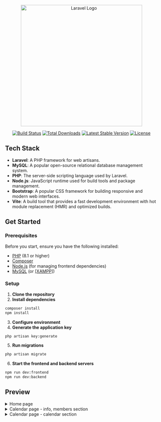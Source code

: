 <p align="center"><a href="https://laravel.com" target="_blank"><img src="https://raw.githubusercontent.com/laravel/art/master/logo-lockup/5%20SVG/2%20CMYK/1%20Full%20Color/laravel-logolockup-cmyk-red.svg" width="400" alt="Laravel Logo"></a></p>

<p align="center">
<a href="https://github.com/laravel/framework/actions"><img src="https://github.com/laravel/framework/workflows/tests/badge.svg" alt="Build Status"></a>
<a href="https://packagist.org/packages/laravel/framework"><img src="https://img.shields.io/packagist/dt/laravel/framework" alt="Total Downloads"></a>
<a href="https://packagist.org/packages/laravel/framework"><img src="https://img.shields.io/packagist/v/laravel/framework" alt="Latest Stable Version"></a>
<a href="https://packagist.org/packages/laravel/framework"><img src="https://img.shields.io/packagist/l/laravel/framework" alt="License"></a>
</p>

## Tech Stack

- **Laravel**: A PHP framework for web artisans.
- **MySQL**: A popular open-source relational database management system.
- **PHP**: The server-side scripting language used by Laravel.
- **Node.js**: JavaScript runtime used for build tools and package management.
- **Bootstrap**: A popular CSS framework for building responsive and modern web interfaces.
- **Vite**: A build tool that provides a fast development environment with hot module replacement (HMR) and optimized builds.

## Get Started

### Prerequisites

Before you start, ensure you have the following installed:

- [PHP](https://www.php.net/manual/en/install.php) (8.1 or higher)
- [Composer](https://getcomposer.org/download/)
- [Node.js](https://nodejs.org/) (for managing frontend dependencies)
- [MySQL](https://dev.mysql.com/downloads/mysql/) (or <a href="https://www.apachefriends.org/index.html">[XAMPP]</a>)

### Setup

1. **Clone the repository**
2. **Install dependencies**
```bash
composer install
npm install
```
3. **Configure environment**
4. **Generate the application key**
```bash
php artisan key:generate
```
5. **Run migrations**
```bash
php artisan migrate
```
6. **Start the frontend and backend servers**
```bash
npm run dev:frontend
npm run dev:backend
```

## Preview
<details>
    <summary>Home page</summary>
    <img src="https://i.imgur.com/dATOKt1.png">
</details>

<details>
    <summary>Calendar page - info, members section</summary>
    <img src="https://i.imgur.com/ECkjoGl.png">
</details>

<details>
    <summary>Calendar page - calendar section</summary>
    <img src="https://i.imgur.com/7sxckKh.png">
    <img src="https://i.imgur.com/sEl51Nu.png">
</details>
